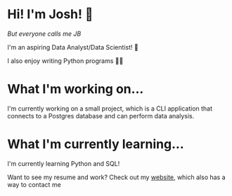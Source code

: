 # Hi! I'm Josh! 👋 
_But everyone calls me JB_

I'm an aspiring Data Analyst/Data Scientist! 🔎

I also enjoy writing Python programs 👨‍💻 

# What I'm working on...
I'm currently working on a small project, which is a CLI application that connects to a Postgres database and can perform data analysis.

# What I'm currently learning...
I'm currently learning Python and SQL!

Want to see my resume and work? Check out my [website](https://joshblewitt.dev/), which also has a way to contact me

<!---
JB-26/JB-26 is a ✨ special ✨ repository because its `README.md` (this file) appears on your GitHub profile.
You can click the Preview link to take a look at your changes.
--->

